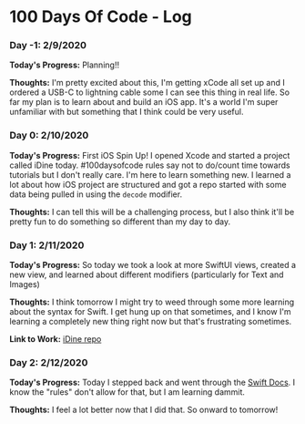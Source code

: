 # 100 Days Of Code - Log

### Day -1: 2/9/2020
**Today's Progress:** Planning!!

**Thoughts:** I'm pretty excited about this, I'm getting xCode all set up and I ordered a USB-C to lightning cable some I can see this thing in real life. So far my plan is to learn about and build an iOS app. It's a world I'm super unfamiliar with but something that I think could be very useful.

### Day 0: 2/10/2020
**Today's Progress:** First iOS Spin Up! I opened Xcode and started a project called iDine today. #100daysofcode rules say not to do/count time towards tutorials but I don't really care. I'm here to learn something new. I learned a lot about how iOS project are structured and got a repo started with some data being pulled in using the `decode` modifier.

**Thoughts:** I can tell this will be a challenging process, but I also think it'll be pretty fun to do something so different than my day to day.

### Day 1: 2/11/2020
**Today's Progress:** So today we took a look at more SwiftUI views, created a new view, and learned about different modifiers (particularly for Text and Images)

**Thoughts:** I think tomorrow I might try to weed through some more learning about the syntax for Swift. I get hung up on that sometimes, and I know I'm learning a completely new thing right now but that's frustrating sometimes.

**Link to Work:** [iDine repo](https://github.com/jenessawhite/iDine)

### Day 2: 2/12/2020
**Today's Progress:** Today I stepped back and went through the [Swift Docs](https://docs.swift.org/swift-book/LanguageGuide/TheBasics.html). I know the "rules" don't allow for that, but I am learning dammit.

**Thoughts:** I feel a lot better now that I did that. So onward to tomorrow!
